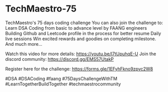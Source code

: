 # TechMaestro-75
TechMaestro's 75 days coding challenge
You can also join the challenge to: Learn DSA Coding from basic to advance level by FAANG engineers Building Github and Leetcode profile in the process for better resume Daily live sessions Win excited rewards and goodies on completing milestone. And much more…

Watch this video for more details: https://youtu.be/I7tUpuhqE-U Join the discord community: https://discord.gg/EMS57UtakP

Register here for the challenge: https://forms.gle/1EFyhFkno9zpvc2W8

#DSA #DSACoding #faang #75DaysChallengeWithTM #LearnTogetherBuildTogether #techmaestrocommunity


